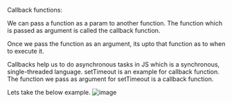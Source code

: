 Callback functions:

We can pass a function as a param to another function. The function which is passed as argument is called the callback function.

Once we pass the function as an argument, its upto that function as to when to execute it.

Callbacks help us to do asynchronous tasks in JS which is a synchronous, single-threaded language.
setTimeout is an example for callback function. The function we pass as argument for setTimeout is a callback function.

Lets take the below example. 
![image](https://github.com/Gayathri229/JavaScript/assets/60467364/3f094e35-57a0-41ad-bff0-8aedf7fc4835)

